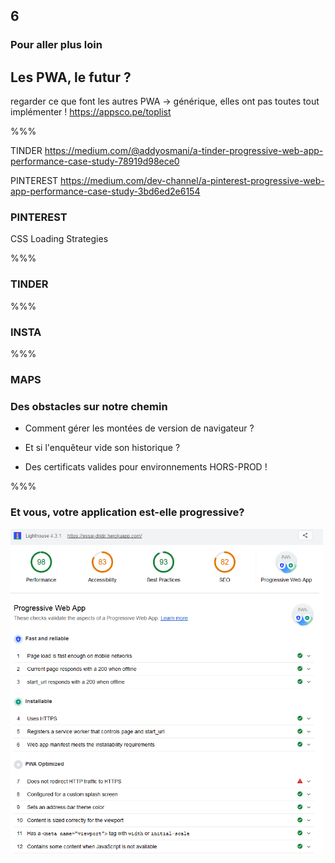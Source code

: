 <!-- .slide: data-background-image="images/pwa.png" data-background-size="600px" class="chapter" -->

## 6

### Pour aller plus loin

## Les PWA, le futur ?

regarder ce que font les autres
PWA -> générique, elles ont pas toutes tout implémenter !
https://appsco.pe/toplist

%%%

TINDER
https://medium.com/@addyosmani/a-tinder-progressive-web-app-performance-case-study-78919d98ece0

PINTEREST
https://medium.com/dev-channel/a-pinterest-progressive-web-app-performance-case-study-3bd6ed2e6154

<!-- .slide: data-background-image="images/logo-git.png" data-background-size="600px" class="slide" -->

### PINTEREST

CSS Loading Strategies

%%%

<!-- .slide: data-background-image="images/logo-git.png" data-background-size="600px" class="slide" -->

### TINDER

%%%

### INSTA

%%%

### MAPS

### Des obstacles sur notre chemin

- Comment gérer les montées de version de navigateur ?

- Et si l'enquêteur vide son historique ?
- Des certificats valides pour environnements HORS-PROD !

%%%

### Et vous, votre application est-elle progressive?

<!-- .slide: class="slide" data-background-color="#7580ba" -->

<img src="images/sortie_light_house.png" width="500px" />
